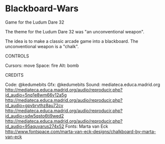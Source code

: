 # Blackboard-Wars
Game for the Ludum Dare 32

The theme for the Ludum Dare 32 was "an unconventional weapon".

The idea is to make a classic arcade game into a blackboard. The unconventional weapon is a "chalk".

CONTROLS

Cursors: move
Space: fire
Alt: bomb

CREDITS

Code: @kedumebits
Gfx: @kedumebits
Sound: mediateca.educa.madrid.org 
http://mediateca.educa.madrid.org/audio/reproducir.php?id_audio=5nq1e8wm66v12a5g
http://mediateca.educa.madrid.org/audio/reproducir.php?id_audio=gpvbrythz8au72cv
http://mediateca.educa.madrid.org/audio/reproducir.php?id_audio=sdw5qsto6ti9wed2
http://mediateca.educa.madrid.org/audio/reproducir.php?id_audio=95aquyarus274x52
Fonts: Marta van Eck
http://www.fontspace.com/marta-van-eck-designs/chalkboard-by-marta-van-eck
